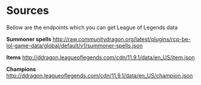 # Sources
Bellow are the endpoints which you can get League of Legends data


**Summoner spells**
http://raw.communitydragon.org/latest/plugins/rcp-be-lol-game-data/global/default/v1/summoner-spells.json

**Items**
http://ddragon.leagueoflegends.com/cdn/11.9.1/data/en_US/item.json

**Champions**
http://ddragon.leagueoflegends.com/cdn/11.9.1/data/en_US/champion.json
